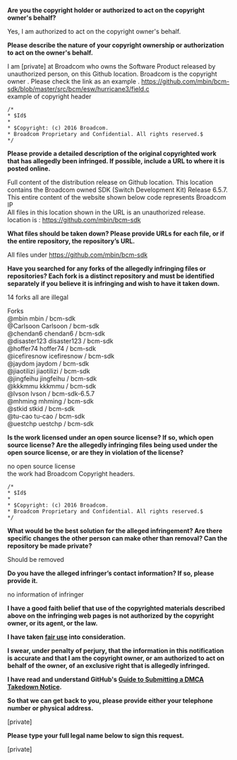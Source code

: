 **Are you the copyright holder or authorized to act on the copyright owner's behalf?**

Yes, I am authorized to act on the copyright owner's behalf.

**Please describe the nature of your copyright ownership or authorization to act on the owner's behalf.**

I am [private] at Broadcom who owns the Software Product released by unauthorized person, on this Github location. Broadcom is the copyright owner . Please check the link as an example .
https://github.com/mbin/bcm-sdk/blob/master/src/bcm/esw/hurricane3/field.c  
example of copyright header  

```
/*  
* $Id$  
*  
* $Copyright: (c) 2016 Broadcom.  
* Broadcom Proprietary and Confidential. All rights reserved.$  
*/  
```

**Please provide a detailed description of the original copyrighted work that has allegedly been infringed. If possible, include a URL to where it is posted online.**

Full content of the distribution release on Github location. This location contains the Broadcom owned SDK (Switch Development Kit) Release 6.5.7.  
This entire content of the website shown below code represents Broadcom IP  
All files in this location shown in the URL is an unauthorized release.  
location is : https://github.com/mbin/bcm-sdk  

**What files should be taken down? Please provide URLs for each file, or if the entire repository, the repository’s URL.**

All files under https://github.com/mbin/bcm-sdk

**Have you searched for any forks of the allegedly infringing files or repositories? Each fork is a distinct repository and must be identified separately if you believe it is infringing and wish to have it taken down.**

14 forks all are illegal  

Forks  
@mbin mbin / bcm-sdk  
@Carlsoon Carlsoon / bcm-sdk  
@chendan6 chendan6 / bcm-sdk  
@disaster123 disaster123 / bcm-sdk  
@hoffer74 hoffer74 / bcm-sdk  
@icefiresnow icefiresnow / bcm-sdk  
@jaydom jaydom / bcm-sdk  
@jiaotilizi jiaotilizi / bcm-sdk  
@jingfeihu jingfeihu / bcm-sdk  
@kkkmmu kkkmmu / bcm-sdk  
@lvson lvson / bcm-sdk-6.5.7  
@mhming mhming / bcm-sdk  
@stkid stkid / bcm-sdk  
@tu-cao tu-cao / bcm-sdk  
@uestchp uestchp / bcm-sdk  

**Is the work licensed under an open source license? If so, which open source license? Are the allegedly infringing files being used under the open source license, or are they in violation of the license?**

no open source license  
the work had Broadcom Copyright headers. 
```
/*  
* $Id$  
*  
* $Copyright: (c) 2016 Broadcom.  
* Broadcom Proprietary and Confidential. All rights reserved.$  
*/  
```

**What would be the best solution for the alleged infringement? Are there specific changes the other person can make other than removal? Can the repository be made private?**

Should be removed

**Do you have the alleged infringer’s contact information? If so, please provide it.**

no information of infringer

**I have a good faith belief that use of the copyrighted materials described above on the infringing web pages is not authorized by the copyright owner, or its agent, or the law.**

**I have taken <a href="https://www.lumendatabase.org/topics/22">fair use</a> into consideration.**

**I swear, under penalty of perjury, that the information in this notification is accurate and that I am the copyright owner, or am authorized to act on behalf of the owner, of an exclusive right that is allegedly infringed.**

**I have read and understand GitHub's <a href="https://help.github.com/articles/guide-to-submitting-a-dmca-takedown-notice/">Guide to Submitting a DMCA Takedown Notice</a>.**

**So that we can get back to you, please provide either your telephone number or physical address.**

[private]  

**Please type your full legal name below to sign this request.**

[private]
